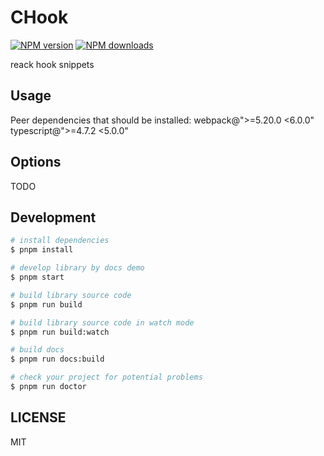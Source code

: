 # CHook

[![NPM version](https://img.shields.io/npm/v/CHook.svg?style=flat)](https://npmjs.org/package/CHook)
[![NPM downloads](http://img.shields.io/npm/dm/CHook.svg?style=flat)](https://npmjs.org/package/CHook)

reack hook snippets

<!-- .d.ts文件 方便js操作？ -->

## Usage

Peer dependencies that should be installed:
webpack@">=5.20.0 <6.0.0" typescript@">=4.7.2 <5.0.0"

## Options

TODO

## Development

```bash
# install dependencies
$ pnpm install

# develop library by docs demo
$ pnpm start

# build library source code
$ pnpm run build

# build library source code in watch mode
$ pnpm run build:watch

# build docs
$ pnpm run docs:build

# check your project for potential problems
$ pnpm run doctor
```

## LICENSE

MIT
